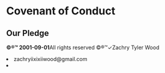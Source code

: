 # Covenant of Conduct

## Our Pledge

**©®™ 2001-09-01**All rights reserved ©®™✓Zachry Tyler Wood 
<li>zachryiixixiiwood@gmail.com<li>
